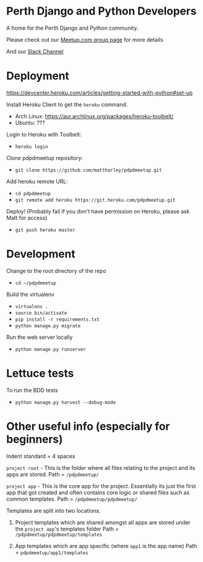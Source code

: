 Perth Django and Python Developers
==================================

A home for the Perth Django and Python community. 

Please check out our [Meetup.com group page](http://www.meetup.com/Perth-Django-Users-Group/) for more details

And our [Slack Channel](https://pdpdmeetup-slack.herokuapp.com/)

Deployment
==========

https://devcenter.heroku.com/articles/getting-started-with-python#set-up

Install Heroku Client to get the `heroku` command.

- Arch Linux: https://aur.archlinux.org/packages/heroku-toolbelt/
- Ubuntu: ???

Login to Heroku with Toolbelt:
- `heroku login`

Clone pdpdmeetup repository:
- `git clone https://github.com/mattharley/pdpdmeetup.git`

Add heroku remote URL:
- `cd pdpdmeetup`
- `git remote add heroku https://git.heroku.com/pdpdmeetup.git`

Deploy! (Probably fail if you don't have permission on Heroku, please ask Matt for access)
- `git push heroku master`

Development
===========

Change to the root directory of the repo
- `cd ~/pdpdmeetup`

Build the virtualenv
- `virtualenv .`
- `source bin/activate`
- `pip install -r requirements.txt`
- `python manage.py migrate`

Run the web server locally
- `python manage.py runserver`

Lettuce tests
=============

To run the BDD tests
- `python manage.py harvest --debug-mode`



Other useful info (especially for beginners)
============================================

Indent standard = 4 spaces

`project root` - This is the folder where all files relating to the project and its apps are stored.
Path = `/pdpdmeetup/`

`project app` - This is the core app for the project. Essentially its just the first app that got created and often contains core logic or shared files such as common templates.
Path = `/pdpdmeetup/pdpdmeetup/`

Templates are split into two locations.

1. Project templates which are shared amongst all apps are stored under the `project app`'s templates folder
Path = `/pdpdmeetup/pdpdmeetup/templates`

2. App templates which are app specific (where `app1` is the app name)
Path = `pdpdmeetup/app1/templates`

